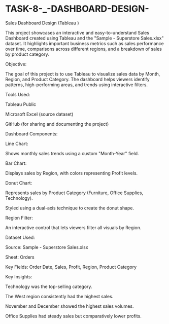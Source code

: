 # TASK-8-_-DASHBOARD-DESIGN-

Sales Dashboard Design (Tableau )

This project showcases an interactive and easy-to-understand Sales Dashboard created using Tableau and the "Sample - Superstore Sales.xlsx" dataset. It highlights important business metrics such as sales performance over time, comparisons across different regions, and a breakdown of sales by product category.

Objective:

The goal of this project is to use Tableau to visualize sales data by Month, Region, and Product Category. The dashboard helps viewers identify patterns, high-performing areas, and trends using interactive filters.



Tools Used:

Tableau Public 

Microsoft Excel (source dataset)

GitHub (for sharing and documenting the project)



Dashboard Components:

Line Chart:

Shows monthly sales trends using a custom "Month-Year" field.

Bar Chart:

Displays sales by Region, with colors representing Profit levels.

Donut Chart:

Represents sales by Product Category (Furniture, Office Supplies, Technology).

Styled using a dual-axis technique to create the donut shape.

Region Filter:

An interactive control that lets viewers filter all visuals by Region.



Dataset Used:

Source: Sample - Superstore Sales.xlsx

Sheet: Orders

Key Fields: Order Date, Sales, Profit, Region, Product Category


Key Insights:

Technology was the top-selling category.

The West region consistently had the highest sales.

November and December showed the highest sales volumes.

Office Supplies had steady sales but comparatively lower profits.

